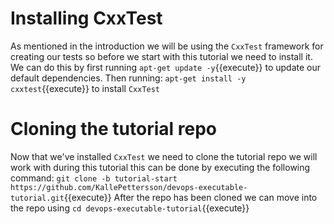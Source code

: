 # Installing CxxTest
As mentioned in the introduction we will be using the `CxxTest` framework for creating our tests so before we start with this tutorial we need to install it. 
We can do this by first running `apt-get update -y`{{execute}} to update our default dependencies. Then running: 
`apt-get install -y cxxtest`{{execute}}
to install `CxxTest`

# Cloning the tutorial repo
Now that we've installed `CxxTest` we need to clone the tutorial repo we will work with during this tutorial this can be done by executing the following command: 
`git clone -b tutorial-start https://github.com/KallePettersson/devops-executable-tutorial.git`{{execute}} 
After the repo has been cloned we can move into the repo using `cd devops-executable-tutorial`{{execute}} 

